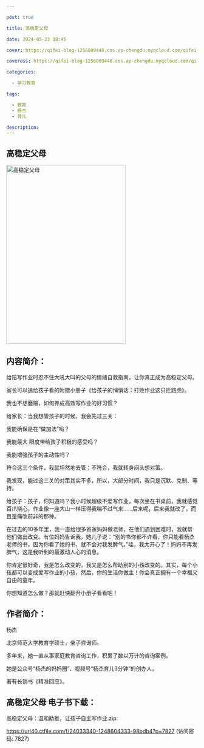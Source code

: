 ```yaml
---

post: true

title: 高稳定父母

date: 2024-05-23 18:45

cover: https://qifei-blog-1256009448.cos.ap-chengdu.myqcloud.com/qifei-blog/662f6e030ea9cb1403e15999.jpg

coveross: https://qifei-blog-1256009448.cos.ap-chengdu.myqcloud.com/qifei-blog/662f6e030ea9cb1403e15999.jpg

categories:

  - 学习教育

tags:

  - 教育
  - 杨杰
  - 育儿

description:
---
```


## 高稳定父母
<img alt="高稳定父母 " class="aligncenter loading" data-was-processed="true" decoding="async" fetchpriority="high" height="471" src="https://qifei-blog-1256009448.cos.ap-chengdu.myqcloud.com/qifei-blog/662f6e030ea9cb1403e15999.jpg " style="cursor: zoom-in;" width="314"/>

## 内容简介：

给陪写作业时忍不住大吼大叫的父母的情绪自救指南，让你真正成为高稳定父母。

家长可以送给孩子看的附赠小册子《给孩子的悄悄话：打败作业这只拦路虎》。

我也不想磨蹭，如何养成高效写作业的好习惯？

给家长：当我想管孩子的时候，我会先过三关：

我能确保是在“做加法”吗？

我能最大 限度带给孩子积极的感受吗？

我能增强孩子的主动性吗？

符合这三个条件，我就坦然地去管；不符合，我就转身闷头想对策。

我发现，能过这三关的对策其实不多，所以，大部分时间，我只是沉默、克制、等待。

给孩子：孩子，你知道吗？我小时候超级不爱写作业，每次坐在书桌前，我就感觉百爪挠心，作业像一座大山一样压得我喘不过气来……后来呢，后来我就改了，而且是痛改前非的那种。

在过去的10多年里，我一直给很多爸爸妈妈做老师，在他们遇到困难时，我就帮他们做出改变。有位妈妈告诉我，她儿子说：“别的书你都不许看，你只能看杨杰老师的书，因为你看了她的书，就不会对我发脾气。”哇，我太开心了！妈妈不再发脾气，这是我听到的最激动人心的消息。

你肯定很好奇，我是怎么改变的，我又是怎么帮助别的小孩改变的。其实，每个小孩都可以变成爱写作业的小孩，然后，你的生活你做主！你会真正拥有一个幸福又自由的童年。

你想知道怎么做？那就赶快翻开小册子看看吧！

## 作者简介：

杨杰

北京师范大学教育学硕士，亲子咨询师。

多年来，她一直从事家庭教育咨询工作，积累了数以万计的咨询案例。

她是公众号“杨杰的妈妈圈”、视频号“杨杰育儿3分钟”的创办人。

著有长销书《精准回应》。

## 高稳定父母 电子书下载：
高稳定父母：温和助推，让孩子自主写作业.zip: 

https://url40.ctfile.com/f/24033340-1248604333-98bdb4?p=7827 (访问密码: 7827)

